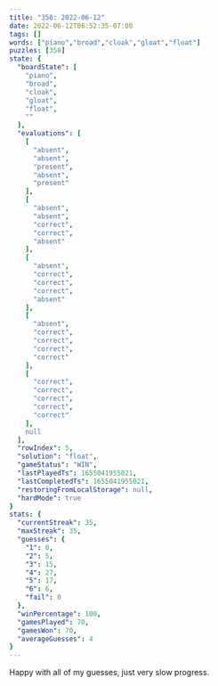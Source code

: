 ```yaml
---
title: "358: 2022-06-12"
date: 2022-06-12T06:52:35-07:00
tags: []
words: ["piano","broad","cloak","gloat","float"]
puzzles: [358]
state: {
  "boardState": [
    "piano",
    "broad",
    "cloak",
    "gloat",
    "float",
    ""
  ],
  "evaluations": [
    [
      "absent",
      "absent",
      "present",
      "absent",
      "present"
    ],
    [
      "absent",
      "absent",
      "correct",
      "correct",
      "absent"
    ],
    [
      "absent",
      "correct",
      "correct",
      "correct",
      "absent"
    ],
    [
      "absent",
      "correct",
      "correct",
      "correct",
      "correct"
    ],
    [
      "correct",
      "correct",
      "correct",
      "correct",
      "correct"
    ],
    null
  ],
  "rowIndex": 5,
  "solution": "float",
  "gameStatus": "WIN",
  "lastPlayedTs": 1655041955021,
  "lastCompletedTs": 1655041955021,
  "restoringFromLocalStorage": null,
  "hardMode": true
}
stats: {
  "currentStreak": 35,
  "maxStreak": 35,
  "guesses": {
    "1": 0,
    "2": 5,
    "3": 15,
    "4": 27,
    "5": 17,
    "6": 6,
    "fail": 0
  },
  "winPercentage": 100,
  "gamesPlayed": 70,
  "gamesWon": 70,
  "averageGuesses": 4
}
---
```


<!-- more -->
Happy with all of my guesses, just very slow progress. 
